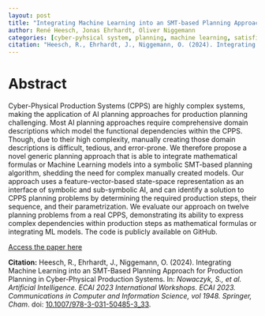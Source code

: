 ```yaml
---
layout: post
title: "Integrating Machine Learning into an SMT-based Planning Approach for Production Planning in Cyber-Physical Production Systems"
author: René Heesch, Jonas Ehrhardt, Oliver Niggemann
categories: [cyber-pyhsical system, planning, machine learning, satisfiability modulo theory]
citation: "Heesch, R., Ehrhardt, J., Niggemann, O. (2024). Integrating Machine Learning into an SMT-Based Planning Approach for Production Planning in Cyber-Physical Production Systems. In: *Nowaczyk, S., et al. Artificial Intelligence. ECAI 2023 International Workshops. ECAI 2023. Communications in Computer and Information Science, vol 1948. Springer, Cham*. doi: [10.1007/978-3-031-50485-3_33](https://doi.org/10.1007/978-3-031-50485-3_33)."
---
```


# Abstract
Cyber-Physical Production Systems (CPPS) are highly complex systems, making the application of AI planning approaches for production planning challenging.
Most AI planning approaches require comprehensive domain descriptions which model the functional dependencies within the CPPS.
Though, due to their high complexity, manually creating those domain descriptions is difficult, tedious, and error-prone.
We therefore propose a novel generic planning approach that is able to integrate mathematical formulas or Machine Learning models into a symbolic SMT-based planning algorithm, shedding the need for complex manually created models. 
Our approach uses a feature-vector-based state-space representation as an interface of symbolic and sub-symbolic AI, and can identify a solution to CPPS planning problems by determining the required production steps, their sequence, and their parametrization.
We evaluate our approach on twelve planning problems from a real CPPS, demonstrating its ability to express complex dependencies within production steps as mathematical formulas or integrating ML models.
The code is publicly available on GitHub.

[Access the paper here](https://doi.org/10.1007/978-3-031-50485-3_33)

**Citation:** Heesch, R., Ehrhardt, J., Niggemann, O. (2024). Integrating Machine Learning into an SMT-Based Planning Approach for Production Planning in Cyber-Physical Production Systems. In: *Nowaczyk, S., et al. Artificial Intelligence. ECAI 2023 International Workshops. ECAI 2023. Communications in Computer and Information Science, vol 1948. Springer, Cham*. doi: [10.1007/978-3-031-50485-3_33](https://doi.org/10.1007/978-3-031-50485-3_33).


